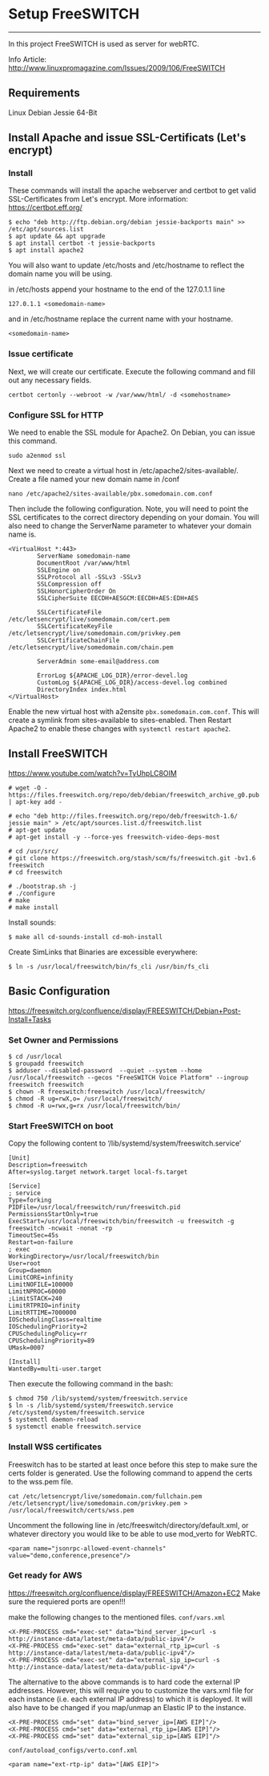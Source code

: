 # Setup FreeSWITCH
---
In this project FreeSWITCH is used as server for webRTC.

Info Article:
http://www.linuxpromagazine.com/Issues/2009/106/FreeSWITCH


## Requirements

Linux Debian Jessie 64-Bit

## Install Apache and issue SSL-Certificats (Let's encrypt)
### Install 
These commands will install the apache webserver and certbot to get valid SSL-Certificates from Let's encrypt. More information: https://certbot.eff.org/
```
$ echo "deb http://ftp.debian.org/debian jessie-backports main" >> /etc/apt/sources.list
$ apt update && apt upgrade
$ apt install certbot -t jessie-backports
$ apt install apache2
```
You will also want to update /etc/hosts and /etc/hostname to reflect the domain name you will be using.

in /etc/hosts append your hostname to the end of the 127.0.1.1 line
```
127.0.1.1 <somedomain-name>
```
and in /etc/hostname replace the current name with your hostname.
```
<somedomain-name>
```

### Issue certificate
Next, we will create our certificate. Execute the following command and fill out any necessary fields.
```
certbot certonly --webroot -w /var/www/html/ -d <somehostname>
```

### Configure SSL for HTTP
We need to enable the SSL module for Apache2. On Debian, you can issue this command.
```
sudo a2enmod ssl
```
Next we need to create a virtual host in /etc/apache2/sites-available/. Create a file named your new domain name in /conf
```
nano /etc/apache2/sites-available/pbx.somedomain.com.conf
```
Then include the following configuration. Note, you will need to point the SSL certificates to the correct directory depending on your domain. You will also need to change the ServerName parameter to whatever your domain name is.
```
<VirtualHost *:443>
        ServerName somedomain-name
        DocumentRoot /var/www/html
        SSLEngine on
        SSLProtocol all -SSLv3 -SSLv3
        SSLCompression off
        SSLHonorCipherOrder On
        SSLCipherSuite EECDH+AESGCM:EECDH+AES:EDH+AES

        SSLCertificateFile /etc/letsencrypt/live/somedomain.com/cert.pem
        SSLCertificateKeyFile /etc/letsencrypt/live/somedomain.com/privkey.pem
        SSLCertificateChainFile /etc/letsencrypt/live/somedomain.com/chain.pem

        ServerAdmin some-email@address.com

        ErrorLog ${APACHE_LOG_DIR}/error-devel.log
        CustomLog ${APACHE_LOG_DIR}/access-devel.log combined
        DirectoryIndex index.html
</VirtualHost>
```
Enable the new virtual host with a2ensite ``pbx.somedomain.com.conf``. This will create a symlink from sites-available to sites-enabled. Then Restart Apache2 to enable these changes with ``systemctl restart apache2``.

## Install FreeSWITCH
https://www.youtube.com/watch?v=TyUhpLC8OIM
```
# wget -O - https://files.freeswitch.org/repo/deb/debian/freeswitch_archive_g0.pub | apt-key add -
 
# echo "deb http://files.freeswitch.org/repo/deb/freeswitch-1.6/ jessie main" > /etc/apt/sources.list.d/freeswitch.list
# apt-get update
# apt-get install -y --force-yes freeswitch-video-deps-most
 
# cd /usr/src/
# git clone https://freeswitch.org/stash/scm/fs/freeswitch.git -bv1.6 freeswitch
# cd freeswitch
 
# ./bootstrap.sh -j
# ./configure
# make
# make install
```
Install sounds:
```
$ make all cd-sounds-install cd-moh-install
```
Create SimLinks that Binaries are excessible everywhere:
```
$ ln -s /usr/local/freeswitch/bin/fs_cli /usr/bin/fs_cli
```

## Basic Configuration
https://freeswitch.org/confluence/display/FREESWITCH/Debian+Post-Install+Tasks
### Set Owner and Permissions

```
$ cd /usr/local
$ groupadd freeswitch
$ adduser --disabled-password  --quiet --system --home /usr/local/freeswitch --gecos "FreeSWITCH Voice Platform" --ingroup freeswitch freeswitch
$ chown -R freeswitch:freeswitch /usr/local/freeswitch/
$ chmod -R ug=rwX,o= /usr/local/freeswitch/
$ chmod -R u=rwx,g=rx /usr/local/freeswitch/bin/
```

### Start FreeSWITCH on boot
Copy the following content to ‘/lib/systemd/system/freeswitch.service’

```
[Unit]
Description=freeswitch
After=syslog.target network.target local-fs.target

[Service]
; service
Type=forking
PIDFile=/usr/local/freeswitch/run/freeswitch.pid
PermissionsStartOnly=true
ExecStart=/usr/local/freeswitch/bin/freeswitch -u freeswitch -g freeswitch -ncwait -nonat -rp
TimeoutSec=45s
Restart=on-failure
; exec
WorkingDirectory=/usr/local/freeswitch/bin
User=root
Group=daemon
LimitCORE=infinity
LimitNOFILE=100000
LimitNPROC=60000
;LimitSTACK=240
LimitRTPRIO=infinity
LimitRTTIME=7000000
IOSchedulingClass=realtime
IOSchedulingPriority=2
CPUSchedulingPolicy=rr
CPUSchedulingPriority=89
UMask=0007

[Install]
WantedBy=multi-user.target
```
Then execute the following command in the bash:
```
$ chmod 750 /lib/systemd/system/freeswitch.service
$ ln -s /lib/systemd/system/freeswitch.service /etc/systemd/system/freeswitch.service
$ systemctl daemon-reload
$ systemctl enable freeswitch.service
```

### Install WSS certificates
Freeswitch has to be started at least once before this step to make sure the certs folder is generated. Use the following command to append the certs to the wss.pem file.
```
cat /etc/letsencrypt/live/somedomain.com/fullchain.pem /etc/letsencrypt/live/somedomain.com/privkey.pem > /usr/local/freeswitch/certs/wss.pem
```
Uncomment the following line in /etc/freeswitch/directory/default.xml, or whatever directory you would like to be able to use mod_verto for WebRTC.
```
<param name="jsonrpc-allowed-event-channels" value="demo,conference,presence"/>
```

### Get ready for AWS
https://freeswitch.org/confluence/display/FREESWITCH/Amazon+EC2
Make sure the requiered ports are open!!!

make the following changes to the mentioned files.
``conf/vars.xml``
```
<X-PRE-PROCESS cmd="exec-set" data="bind_server_ip=curl -s http://instance-data/latest/meta-data/public-ipv4"/>
<X-PRE-PROCESS cmd="exec-set" data="external_rtp_ip=curl -s http://instance-data/latest/meta-data/public-ipv4"/>
<X-PRE-PROCESS cmd="exec-set" data="external_sip_ip=curl -s http://instance-data/latest/meta-data/public-ipv4"/>
```
The alternative to the above commands is to hard code the external IP addresses. However, this will require you to customize the vars.xml file for each instance (i.e. each external IP address) to which it is deployed. It will also have to be changed if you map/unmap an Elastic IP to the instance.
```
<X-PRE-PROCESS cmd="set" data="bind_server_ip=[AWS EIP]"/>
<X-PRE-PROCESS cmd="set" data="external_rtp_ip=[AWS EIP]"/>
<X-PRE-PROCESS cmd="set" data="external_sip_ip=[AWS EIP]"/>
 ```
``conf/autoload_configs/verto.conf.xml``
```
<param name="ext-rtp-ip" data="[AWS EIP]">
```
